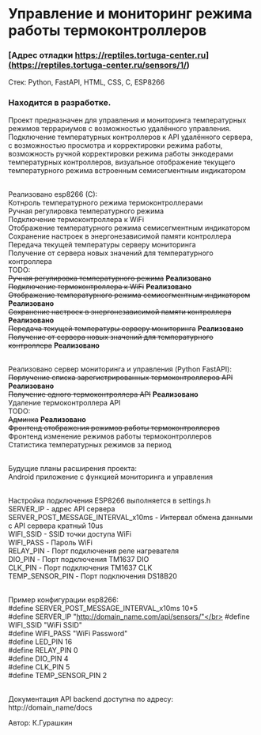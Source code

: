 # Управление и мониторинг режима работы термоконтроллеров
### [Адрес отладки https://reptiles.tortuga-center.ru](<https://reptiles.tortuga-center.ru/sensors/1/>)</br>
Стек: Python, FastAPI, HTML, CSS, C, ESP8266
### Находится в разработке.
Проект предназначен для управления и мониторинга температурных режимов террариумов с возможностью удалённого управления. Подключение температурных контроллеров к API удалённого сервера, с возможностью просмотра и корректировки режима работы, возможность ручной корректировки режима работы энкодерами температурных контроллеров, визуальное отображение текущего температурного режима встроенным семисегментным индикатором</br></br>

Реализовано esp8266 (C):</br>
Котнроль температурного режима термоконтроллерами</br>
Ручная регулировка температурного режима</br>
Подключение термоконтроллера к WiFi</br>
Отображение температурного режима семисегментным индикатором</br>
Сохранение настроек в энергонезависимой памяти контроллера</br>
Передача текущей температуры серверу мониторинга</br>
Получение от сервера новых значений для температурного контроллера</br>
TODO:</br>
~~Ручная регулировка температурного режима~~ **Реализовано**</br>
~~Подключение термоконтроллера к WiFi~~ **Реализовано**</br>
~~Отображение температурного режима семисегментным индикатором~~ **Реализовано**</br>
~~Сохранение настроек в энергонезависимой памяти контроллера~~ **Реализовано**</br>
~~Передача текущей температуры серверу мониторинга~~ **Реализовано**</br>
~~Получение от сервера новых значений для температурного контроллера~~ **Реализовано**</br>
</br>

Реализовано сервер мониторинга и управления (Python FastAPI):</br>
~~Порлучение списка зарегистрированных термоконтроллеров API~~ **Реализовано**</br>
~~Получение одного термоконтроллера API~~ **Реализовано**</br>
Удаление термоконтроллера API</br>
TODO:</br>
~~Админка~~ **Реализовано**</br>
~~Фронтенд отображения режимов работы термоконтроллеров~~</br>
Фронтенд изменение режимов работы термоконтроллеров</br>
Статистика температурных режимов за период</br>
</br>

Будущие планы расширения проекта:</br>
Android приложение с функцией мониторинга и управления</br>
</br>

Настройка подключения ESP8266 выполняется в settings.h</br>
SERVER_IP - адрес API сервера</br>
SERVER_POST_MESSAGE_INTERVAL_x10ms - Интервал обмена данными с API сервера кратный 10us</br>
WIFI_SSID - SSID точки доступа WiFi</br>
WIFI_PASS - Пароль WiFi</br>
RELAY_PIN - Порт подключения реле нагревателя</br>
DIO_PIN  - Порт подключения TM1637 DIO</br>
CLK_PIN  - Порт подключения TM1637 CLK</br>
TEMP_SENSOR_PIN - Порт подключения DS18B20</br></br>

Пример конфигурации esp8266:</br>
#define SERVER_POST_MESSAGE_INTERVAL_x10ms 10*5</br>
#define SERVER_IP "http://domain_name.com/api/sensors/"</br>
#define WIFI_SSID "WiFi SSID"</br>
#define WIFI_PASS "WiFi Password"</br>
#define LED_PIN 16</br>
#define RELAY_PIN 0</br>
#define DIO_PIN 4</br>
#define CLK_PIN 5</br>
#define TEMP_SENSOR_PIN 2</br></br>


Документация API backend доступна по адресу: http://domain_name/docs</br>

Автор: К.Гурашкин
